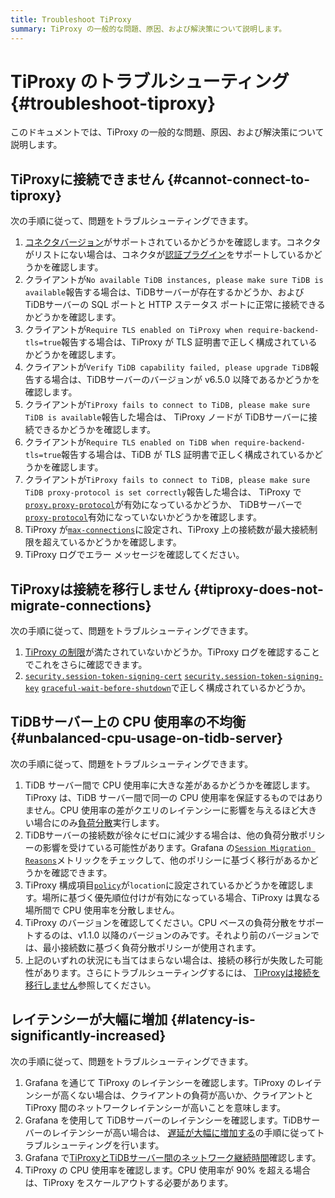 ```yaml
---
title: Troubleshoot TiProxy
summary: TiProxy の一般的な問題、原因、および解決策について説明します。
---
```


# TiProxy のトラブルシューティング {#troubleshoot-tiproxy}

このドキュメントでは、TiProxy の一般的な問題、原因、および解決策について説明します。

## TiProxyに接続できません {#cannot-connect-to-tiproxy}

次の手順に従って、問題をトラブルシューティングできます。

1.  [コネクタバージョン](/tiproxy/tiproxy-overview.md#supported-connectors)がサポートされているかどうかを確認します。コネクタがリストにない場合は、コネクタが[認証プラグイン](https://dev.mysql.com/doc/refman/8.0/en/pluggable-authentication.html)をサポートしているかどうかを確認します。
2.  クライアントが`No available TiDB instances, please make sure TiDB is available`報告する場合は、TiDBサーバーが存在するかどうか、および TiDBサーバーの SQL ポートと HTTP ステータス ポートに正常に接続できるかどうかを確認します。
3.  クライアントが`Require TLS enabled on TiProxy when require-backend-tls=true`報告する場合は、TiProxy が TLS 証明書で正しく構成されているかどうかを確認します。
4.  クライアントが`Verify TiDB capability failed, please upgrade TiDB`報告する場合は、TiDBサーバーのバージョンが v6.5.0 以降であるかどうかを確認します。
5.  クライアントが`TiProxy fails to connect to TiDB, please make sure TiDB is available`報告した場合は、 TiProxy ノードが TiDBサーバーに接続できるかどうかを確認します。
6.  クライアントが`Require TLS enabled on TiDB when require-backend-tls=true`報告する場合は、TiDB が TLS 証明書で正しく構成されているかどうかを確認します。
7.  クライアントが`TiProxy fails to connect to TiDB, please make sure TiDB proxy-protocol is set correctly`報告した場合は、 TiProxy で[`proxy.proxy-protocol`](/tiproxy/tiproxy-configuration.md#proxy-protocol)が有効になっているかどうか、 TiDBサーバーで[`proxy-protocol`](/tidb-configuration-file.md#proxy-protocol)有効になっていないかどうかを確認します。
8.  TiProxy が[`max-connections`](/tiproxy/tiproxy-configuration.md#max-connections)に設定され、TiProxy 上の接続数が最大接続制限を超えているかどうかを確認します。
9.  TiProxy ログでエラー メッセージを確認してください。

## TiProxyは接続を移行しません {#tiproxy-does-not-migrate-connections}

次の手順に従って、問題をトラブルシューティングできます。

1.  [TiProxy の制限](/tiproxy/tiproxy-overview.md#limitations)が満たされていないかどうか。TiProxy ログを確認することでこれをさらに確認できます。
2.  [`security.session-token-signing-cert`](/tidb-configuration-file.md#session-token-signing-cert-new-in-v640) [`security.session-token-signing-key`](/tidb-configuration-file.md#session-token-signing-key-new-in-v640) [`graceful-wait-before-shutdown`](/tidb-configuration-file.md#graceful-wait-before-shutdown-new-in-v50)で正しく構成されているかどうか。

## TiDBサーバー上の CPU 使用率の不均衡 {#unbalanced-cpu-usage-on-tidb-server}

次の手順に従って、問題をトラブルシューティングできます。

1.  TiDB サーバー間で CPU 使用率に大きな差があるかどうかを確認します。TiProxy は、TiDB サーバー間で同一の CPU 使用率を保証するものではありません。CPU 使用率の差がクエリのレイテンシーに影響を与えるほど大きい場合にのみ[負荷分散](/tiproxy/tiproxy-load-balance.md)実行します。
2.  TiDBサーバーの接続数が徐々にゼロに減少する場合は、他の負荷分散ポリシーの影響を受けている可能性があります。Grafana の[`Session Migration Reasons`](/tiproxy/tiproxy-grafana.md#balance)メトリックをチェックして、他のポリシーに基づく移行があるかどうかを確認できます。
3.  TiProxy 構成項目[`policy`](/tiproxy/tiproxy-configuration.md#policy)が`location`に設定されているかどうかを確認します。場所に基づく優先順位付けが有効になっている場合、TiProxy は異なる場所間で CPU 使用率を分散しません。
4.  TiProxy のバージョンを確認してください。CPU ベースの負荷分散をサポートするのは、v1.1.0 以降のバージョンのみです。それより前のバージョンでは、最小接続数に基づく負荷分散ポリシーが使用されます。
5.  上記のいずれの状況にも当てはまらない場合は、接続の移行が失敗した可能性があります。さらにトラブルシューティングするには、 [TiProxyは接続を移行しません](#tiproxy-does-not-migrate-connections)参照してください。

## レイテンシーが大幅に増加 {#latency-is-significantly-increased}

次の手順に従って、問題をトラブルシューティングできます。

1.  Grafana を通じて TiProxy のレイテンシーを確認します。TiProxy のレイテンシーが高くない場合は、クライアントの負荷が高いか、クライアントと TiProxy 間のネットワークレイテンシーが高いことを意味します。
2.  Grafana を使用して TiDBサーバーのレイテンシーを確認します。TiDBサーバーのレイテンシーが高い場合は、 [遅延が大幅に増加する](/tidb-troubleshooting-map.md#2-latency-increases-significantly)の手順に従ってトラブルシューティングを行います。
3.  Grafana で[TiProxyとTiDBサーバー間のネットワーク継続時間](/tiproxy/tiproxy-grafana.md#backend)確認します。
4.  TiProxy の CPU 使用率を確認します。CPU 使用率が 90% を超える場合は、TiProxy をスケールアウトする必要があります。
